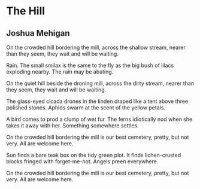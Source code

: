 # The Hill
## Joshua Mehigan
On the crowded hill bordering the mill,
across the shallow stream, nearer than they seem,
they wait and will be waiting.

Rain. The small smilax is the same to the fly
as the big bush of lilacs exploding nearby.
The rain may be abating.

On the quiet hill beside the droning mill,
across the dirty stream, nearer than they seem,
they wait and will be waiting.

The glass-eyed cicada drones in the linden draped like a tent
above three polished stones. Aphids swarm at the scent
of the yellow petals.

A bird comes to prod a clump of wet fur.
The ferns idiotically nod when she takes it away with her.
Something somewhere settles.

On the crowded hill bordering the mill
is our best cemetery, pretty, but not very.
All are welcome here.

Sun finds a bare teak box on the tidy green plot.
It finds lichen-crusted blocks fringed with forget-me-not.
Angels preen everywhere.

On the crowded hill bordering the mill
is our best cemetery, pretty, but not very.
All are welcome here.